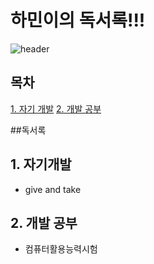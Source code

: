 # 하민이의 독서록!!!
![header](https://capsule-render.vercel.app/api?type=waving&color=auto&height=200&text=Welcome!&animation=fadeIn&fontSize=80&fontAlignY=35)

## 목차
[1. 자기 개발](#1-자기개발)
[2. 개발 공부](#2-개발-공부)

##독서록
## 1. 자기개발
<ul>
  <li>give and take</li>
</ul>

## 2. 개발 공부
<ul>
  <li>컴퓨터활용능력시험</li>
</ul>

